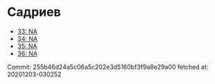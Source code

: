 # Садриев
- [33: NA](33.md)
- [34: NA](34.md)
- [35: NA](35.md)
- [36: NA](36.md)

Commit: 255b46d24a5c06a5c202e3d5160bf3f9a8e29a00
 fetched at: 20201203-030252

